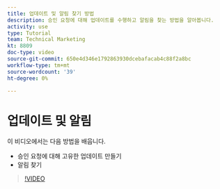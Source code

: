 ```yaml
---
title: 업데이트 및 알림 찾기 방법
description: 승인 요청에 대해 업데이트를 수행하고 알림을 찾는 방법을 알아봅니다.
activity: use
type: Tutorial
team: Technical Marketing
kt: 8809
doc-type: video
source-git-commit: 650e4d346e1792863930dcebafacab4c88f2a8bc
workflow-type: tm+mt
source-wordcount: '39'
ht-degree: 0%

---
```


# 업데이트 및 알림

이 비디오에서는 다음 방법을 배웁니다.

* 승인 요청에 대해 고유한 업데이트 만들기
* 알림 찾기

>[!VIDEO](https://video.tv.adobe.com/v/335109/?quality=12&learn=on)

<!---
learn more URLS
Tag others on updates
Update work
--->
